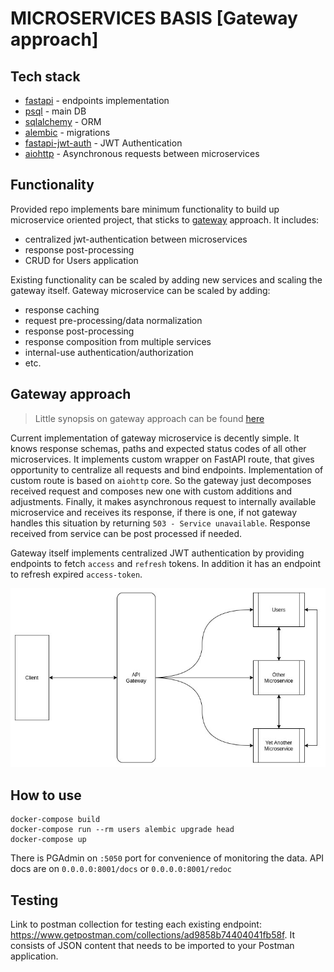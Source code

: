 # MICROSERVICES BASIS [Gateway approach]

## Tech stack
- [fastapi](https://github.com/tiangolo/fastapi) - endpoints implementation
- [psql](https://www.postgresql.org/docs/9.3/app-psql.html) - main DB
- [sqlalchemy](https://www.sqlalchemy.org/) - ORM
- [alembic](https://alembic.sqlalchemy.org/en/latest/) - migrations
- [fastapi-jwt-auth](https://github.com/IndominusByte/fastapi-jwt-auth) - JWT Authentication
- [aiohttp](https://docs.aiohttp.org/en/stable/) - Asynchronous requests between microservices

## Functionality
Provided repo implements bare minimum functionality to build up microservice oriented project, that sticks to [gateway](https://microservices.io/patterns/apigateway.html) approach.
It includes:
- centralized jwt-authentication between microservices
- response post-processing
- CRUD for Users application

Existing functionality can be scaled by adding new services and scaling the gateway itself. Gateway microservice can be scaled by adding:
- response caching
- request pre-processing/data normalization
- response post-processing
- response composition from multiple services
- internal-use authentication/authorization
- etc.

## Gateway approach

> Little synopsis on gateway approach can be found [here](https://www.notion.so/Auth-microservice-central-based-f53ca23494de40e49bfa0067ce570fb1)

Current implementation of gateway microservice is decently simple. It knows response schemas, paths and expected status codes of all other microservices.
It implements custom wrapper on FastAPI route, that gives opportunity to centralize all requests and bind endpoints. Implementation of custom route is based on `aiohttp` core. So the gateway just decomposes received request and composes new one with custom additions and adjustments. Finally, it makes asynchronous request to internally available microservice and receives its response, if there is one, if not gateway handles this situation by returning `503 - Service unavailable`. Response received from service can be post processed if needed.

Gateway itself implements centralized JWT authentication by providing endpoints to fetch `access` and `refresh` tokens. In addition it has an endpoint to refresh expired `access-token`.

![diagram](diagrams/api_gateway.jpg)

## How to use

```
docker-compose build
docker-compose run --rm users alembic upgrade head
docker-compose up
```

There is PGAdmin on `:5050` port for convenience of monitoring the data.
API docs are on `0.0.0.0:8001/docs` or `0.0.0.0:8001/redoc`

## Testing

Link to postman collection for testing each existing endpoint: https://www.getpostman.com/collections/ad9858b74404041fb58f. It consists of JSON content that needs to be imported to your Postman application.
